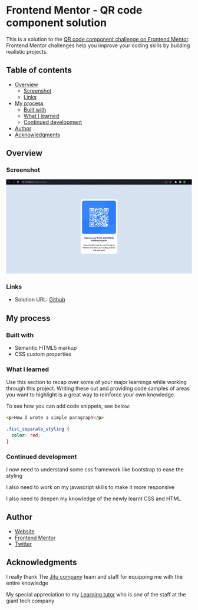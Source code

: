 # Frontend Mentor - QR code component solution

This is a solution to the [QR code component challenge on Frontend Mentor](https://www.frontendmentor.io/challenges/qr-code-component-iux_sIO_H). Frontend Mentor challenges help you improve your coding skills by building realistic projects. 

## Table of contents

- [Overview](#overview)
  - [Screenshot](#screenshot)
  - [Links](#links)
- [My process](#my-process)
  - [Built with](#built-with)
  - [What I learned](#what-i-learned)
  - [Continued development](#continued-development)
- [Author](#author)
- [Acknowledgments](#acknowledgments)

## Overview

### Screenshot

![here is a screenshot to my solution](./screenshot.png)


### Links

- Solution URL: [Github](https://github.com/calvincec/QRcodeChallenge)

## My process

### Built with

- Semantic HTML5 markup
- CSS custom properties


### What I learned

Use this section to recap over some of your major learnings while working through this project. Writing these out and providing code samples of areas you want to highlight is a great way to reinforce your own knowledge.

To see how you can add code snippets, see below:

```html
<p>How I wrote a simple paragraph</p>
```
```css
.fist_separate_styling {
  color: red;
}
```



### Continued development

I now need to understand some css framework like bootstrap to ease the styling

I also need to work on my javascript skills to make it more responsive

I also need to deepen my knowledge of the newly learnt CSS and HTML



## Author

- [Website](https://www.linkedin.com/in/chacha-calvince-ndemo-7b7a2b240/)
- [Frontend Mentor](https://www.frontendmentor.io/profile/yourusername)
- [Twitter](https://twitter.com/calvince_n)

## Acknowledgments
I really thank The [Jitu company](https://thejitu.com) team and staff for equipping me with the entire knowledge

My special appreciation to my [Learning tutor](https://github.com/kithekadk) who is one of the staff at the giant tech company




